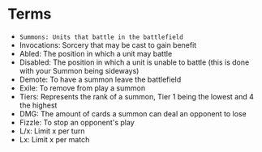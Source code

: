 # Terms
- `Summons: Units that battle in the battlefield`
- Invocations: Sorcery that may be cast to gain benefit
- Abled: The position in which a unit may battle
- Disabled: The position in which a unit is unable to battle (this is done with your Summon being sideways)
- Demote: To have a summon leave the battlefield
- Exile: To remove from play a summon
- Tiers: Represents the rank of a summon, Tier 1 being the lowest and 4 the highest
- DMG: The amount of cards a summon can deal an opponent to lose
- Fizzle: To stop an opponent's play
- L/x: Limit x per turn
- Lx: Limit x per match
